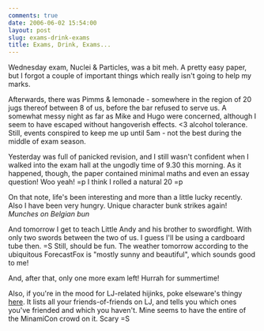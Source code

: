 ```yaml
---
comments: true
date: 2006-06-02 15:54:00
layout: post
slug: exams-drink-exams
title: Exams, Drink, Exams...
---
```


Wednesday exam, Nuclei & Particles, was a bit meh.  A pretty easy paper, but I forgot a couple of important things which really isn't going to help my marks.  

Afterwards, there was Pimms & lemonade - somewhere in the region of 20 jugs thereof between 8 of us, before the bar refused to serve us.  A somewhat messy night as far as Mike and Hugo were concerned, although I seem to have escaped without hangoverish effects.  <3 alcohol tolerance.  Still, events conspired to keep me up until 5am - not the best during the middle of exam season.  

Yesterday was full of panicked revision, and I still wasn't confident when I walked into the exam hall at the ungodly time of 9.30 this morning.  As it happened, though, the paper contained minimal maths and even an essay question!  Woo yeah! =p  I think I rolled a natural 20 =p  

On that note, life's been interesting and more than a little lucky recently.  Also I have been very hungry.  Unique character bunk strikes again!  *Munches on Belgian bun*  

And tomorrow I get to teach Little Andy and his brother to swordfight.  With only two swords between the two of us.  I guess I'll be using a cardboard tube then. =S  Still, should be fun.  The weather tomorrow according to the ubiquitous ForecastFox is "mostly sunny and beautiful", which sounds good to me!  

And, after that, only one more exam left!  Hurrah for summertime!  

Also, if you're in the mood for LJ-related hijinks, poke elseware's thingy <a href="http://elseware.livejournal.com/23324.html">here</a>.  It lists all your friends-of-friends on LJ, and tells you which ones you've friended and which you haven't.  Mine seems to have the entire of the MinamiCon crowd on it.  Scary =S
